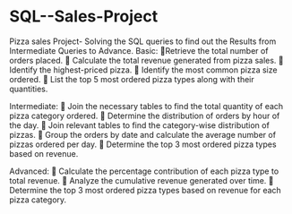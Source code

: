 # SQL--Sales-Project
Pizza sales Project- Solving the SQL queries to find out the Results from Intermediate Queries to Advance.
Basic:
Retrieve the total number of orders placed.
	Calculate the total revenue generated from pizza sales.
	Identify the highest-priced pizza.
	Identify the most common pizza size ordered.
	List the top 5 most ordered pizza types along with their quantities.


Intermediate:
	Join the necessary tables to find the total quantity of each pizza category ordered.
	Determine the distribution of orders by hour of the day.
	Join relevant tables to find the category-wise distribution of pizzas.
	Group the orders by date and calculate the average number of pizzas ordered per day.
	Determine the top 3 most ordered pizza types based on revenue.

Advanced:
	Calculate the percentage contribution of each pizza type to total revenue.
	Analyze the cumulative revenue generated over time.
	Determine the top 3 most ordered pizza types based on revenue for each pizza category.

